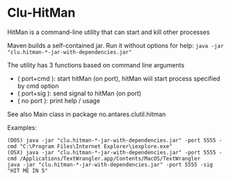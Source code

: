 Clu-HitMan
==========

HitMan is a command-line utility that can start and kill other processes

Maven builds a self-contained jar. Run it without options for help:
```java -jar "clu.hitman-*-jar-with-dependencies.jar"```

The  utility has 3 functions based on command line arguments
 * ( port+cmd ): start hitMan (on port), hitMan wiil start process specified by cmd option
 * ( port+sig ): send signal to hitMan (on port)
 * ( no port ): print help / usage

See also Main class in package no.antares.clutil.hitman

Examples:
```
(DOS) java -jar "clu.hitman-*-jar-with-dependencies.jar" -port 5555 -cmd "C:\Program Files\Internet Explorer\iexplore.exe" 
(OSX) java -jar "clu.hitman-*-jar-with-dependencies.jar" -port 5555 -cmd /Applications/TextWrangler.app/Contents/MacOS/TextWrangler 
java -jar "clu.hitman-*-jar-with-dependencies.jar" -port 5555 -sig "HIT ME IN 5" 
```

